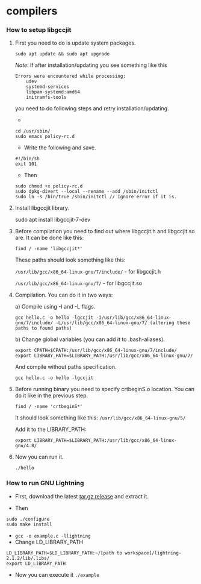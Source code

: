 # compilers

### How to setup libgccjit

1. First you need to do is update system packages.

    ```
    sudo apt update && sudo apt upgrade
    ```
    _Note_: If after installation/updating you see something like this

    ```
    Errors were encountered while processing:
        udev 
        systemd-services
        libpam-systemd:amd64
        initramfs-tools
    ```

    you need to do following steps and retry installation/updating.
    
    - 
    
    ```
    cd /usr/sbin/
    sudo emacs policy-rc.d
    ```

    - Write the following and save.
    
    ```
    #!/bin/sh
    exit 101
    ```
    
    - Then

    ```
    sudo chmod +x policy-rc.d
    sudo dpkg-divert --local --rename --add /sbin/initctl
    sudo ln -s /bin/true /sbin/initctl // Ignore error if it is.
    ```

2. Install libgccjit library.

    sudo apt install libgccjit-7-dev

3. Before compilation you need to find out where libgccjit.h and libgccjit.so are.
    It can be done like this:
    
    ```
    find / -name 'libgccjit*'
    ```

    These paths should look something like this:
    
    `/usr/lib/gcc/x86_64-linux-gnu/7/include/` - for libgccjit.h
    
    `/usr/lib/gcc/x86_64-linux-gnu/7/` - for libgccjit.so


4. Compilation. You can do it in two ways:

    a) Compile using -I and -L flags.
    
    ```
    gcc hello.c -o hello -lgccjit -I/usr/lib/gcc/x86_64-linux-gnu/7/include/ -L/usr/lib/gcc/x86_64-linux-gnu/7/ (altering these paths to found paths)
    ```
    
    b) Change global variables (you can add it to .bash-aliases).
    
    ```
    export CPATH=$CPATH:/usr/lib/gcc/x86_64-linux-gnu/7/include/
    export LIBRARY_PATH=$LIBRARY_PATH:/usr/lib/gcc/x86_64-linux-gnu/7/
    ```
	
    And compile without paths specification.
    ```
    gcc hello.c -o hello -lgccjit
    ```

5. Before running binary you need to specify crtbeginS.o location. You can do it like in the previous step.

    ```
    find / -name 'crtbeginS*'
    ```

    It should look something like this:
    `/usr/lib/gcc/x86_64-linux-gnu/5/`

    Add it to the LIBRARY_PATH:
    
    ```
    export LIBRARY_PATH=$LIBRARY_PATH:/usr/lib/gcc/x86_64-linux-gnu/4.8/
    ```
        
6. Now you can run it.
    
    ```
    ./hello
    ```
	
	
	
### How to run GNU Lightning
- First, download the latest [tar.gz release](https://ftp.gnu.org/gnu/lightning/) and extract it.

- Then 
```
sudo ./configure
sudo make install
```
- `gcc -o example.c -llightning`
- Change LD_LIBRARY_PATH
```
LD_LIBRARY_PATH=$LD_LIBRARY_PATH:~/[path to workspace]/lightning-2.1.2/lib/.libs/
export LD_LIBRARY_PATH
```
- Now you can execute it `./example`

